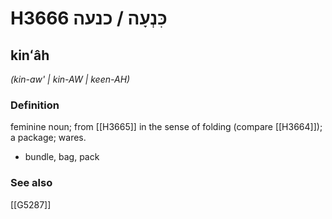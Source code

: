 # H3666 כִּנְעָה / כנעה

## kinʻâh

_(kin-aw' | kin-AW | keen-AH)_

### Definition

feminine noun; from [[H3665]] in the sense of folding (compare [[H3664]]); a package; wares.

- bundle, bag, pack
### See also

[[G5287]]

